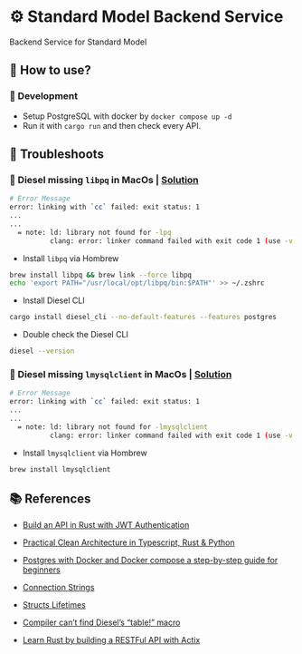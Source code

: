 # ⚙️ Standard Model Backend Service

Backend Service for Standard Model

## 👷 How to use?

### 🐥 Development
* Setup PostgreSQL with docker by `docker compose up -d`
* Run it with `cargo run` and then check every API.

## 🔧 Troubleshoots

### 🚨 Diesel missing `libpq` in MacOs | [Solution](https://stackoverflow.com/questions/70313347ld-library-not-found-for-lpq-when-build-rust-in-macos?rq=1)

```bash
# Error Message
error: linking with `cc` failed: exit status: 1
...
...
  = note: ld: library not found for -lpq
          clang: error: linker command failed with exit code 1 (use -v to see invocation)
```

* Install `libpq` via Hombrew
```bash
brew install libpq && brew link --force libpq
echo 'export PATH="/usr/local/opt/libpq/bin:$PATH"' >> ~/.zshrc
```

* Install Diesel CLI
```bash
cargo install diesel_cli --no-default-features --features postgres
```

* Double check the Diesel CLI
```bash
diesel --version
```

### 🚨 Diesel missing `lmysqlclient` in MacOs | [Solution](https://stackoverflow.com/questions/49569724/installing-the-mysqlclient-library-in-mac-os)

```bash
# Error Message
error: linking with `cc` failed: exit status: 1
...
...
  = note: ld: library not found for -lmysqlclient
          clang: error: linker command failed with exit code 1 (use -v to see invocation)
```

* Install `lmysqlclient` via Hombrew
```bash
brew install lmysqlclient
```

## 📚 References

* [Build an API in Rust with JWT Authentication](https://auth0.com/blog/build-an-api-in-rust-with-jwt-authentication-using-actix-web/)

* [Practical Clean Architecture in Typescript, Rust & Python ](https://dev.to/msc29/practical-clean-architecture-in-typescript-rust-python-3a6d)

* [Postgres with Docker and Docker compose a step-by-step guide for beginners](https://geshan.com.np/blog/2021/12/docker-postgres/)

* [Connection Strings](https://www.postgresql.org/docs/current/libpq-connect.html#LIBPQ-CONNSTRING)

* [Structs Lifetimes](https://doc.rust-lang.org/rust-by-example/scope/lifetime/struct.html)

* [Compiler can’t find Diesel’s “table!” macro](https://users.rust-lang.org/t/compiler-cant-find-diesels-table-macro/76699/3)

* [Learn Rust by building a RESTFul API with Actix](https://0xchai.io/blog/restful-api-with-actix)